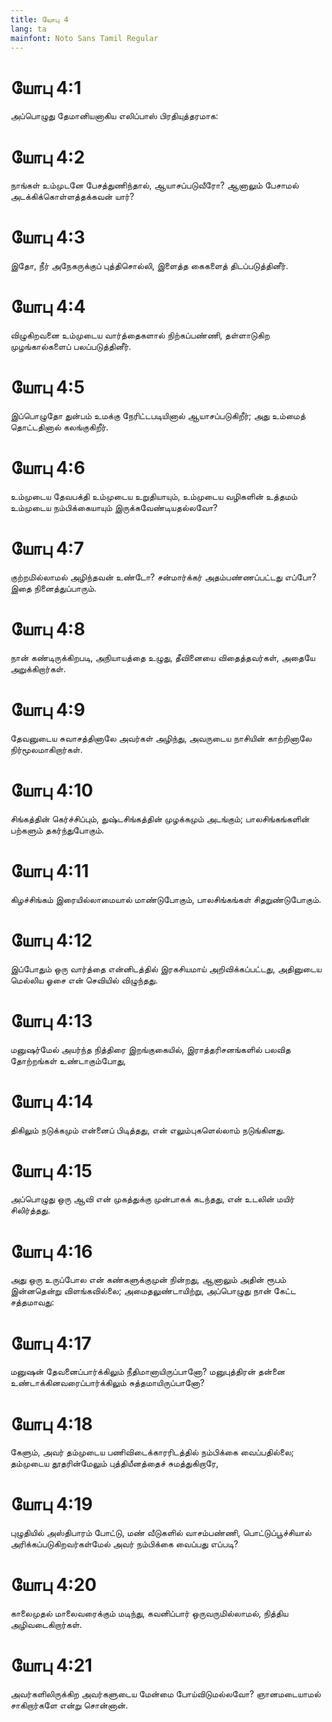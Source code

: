 ```yaml
---
title: யோபு 4
lang: ta
mainfont: Noto Sans Tamil Regular
---
```


# யோபு 4:1

அப்பொழுது தேமானியனாகிய எலிப்பாஸ் பிரதியுத்தரமாக:

# யோபு 4:2

நாங்கள் உம்முடனே பேசத்துணிந்தால், ஆயாசப்படுவீரோ? ஆனாலும் பேசாமல் அடக்கிக்கொள்ளத்தக்கவன் யார்?

# யோபு 4:3

இதோ, நீர் அநேகருக்குப் புத்திசொல்லி, இளைத்த கைகளைத் திடப்படுத்தினீர்.

# யோபு 4:4

விழுகிறவனை உம்முடைய வார்த்தைகளால் நிற்கப்பண்ணி, தள்ளாடுகிற முழங்கால்களைப் பலப்படுத்தினீர்.

# யோபு 4:5

இப்பொழுதோ துன்பம் உமக்கு நேரிட்டபடியினால் ஆயாசப்படுகிறீர்; அது உம்மைத் தொட்டதினால் கலங்குகிறீர்.

# யோபு 4:6

உம்முடைய தேவபக்தி உம்முடைய உறுதியாயும், உம்முடைய வழிகளின் உத்தமம் உம்முடைய நம்பிக்கையாயும் இருக்கவேண்டியதல்லவோ?

# யோபு 4:7

குற்றமில்லாமல் அழிந்தவன் உண்டோ? சன்மார்க்கர் அதம்பண்ணப்பட்டது எப்போ? இதை நினைத்துப்பாரும்.

# யோபு 4:8

நான் கண்டிருக்கிறபடி, அநியாயத்தை உழுது, தீவினையை விதைத்தவர்கள், அதையே அறுக்கிறார்கள்.

# யோபு 4:9

தேவனுடைய சுவாசத்தினாலே அவர்கள் அழிந்து, அவருடைய நாசியின் காற்றினாலே நிர்மூலமாகிறார்கள்.

# யோபு 4:10

சிங்கத்தின் கெர்ச்சிப்பும், துஷ்டசிங்கத்தின் முழக்கமும் அடங்கும்; பாலசிங்கங்களின் பற்களும் தகர்ந்துபோகும்.

# யோபு 4:11

கிழச்சிங்கம் இரையில்லாமையால் மாண்டுபோகும், பாலசிங்கங்கள் சிதறுண்டுபோகும்.

# யோபு 4:12

இப்போதும் ஒரு வார்த்தை என்னிடத்தில் இரகசியமாய் அறிவிக்கப்பட்டது, அதினுடைய மெல்லிய ஓசை என் செவியில் விழுந்தது.

# யோபு 4:13

மனுஷர்மேல் அயர்ந்த நித்திரை இறங்குகையில், இராத்தரிசனங்களில் பலவித தோற்றங்கள் உண்டாகும்போது,

# யோபு 4:14

திகிலும் நடுக்கமும் என்னைப் பிடித்தது, என் எலும்புகளெல்லாம் நடுங்கினது.

# யோபு 4:15

அப்பொழுது ஒரு ஆவி என் முகத்துக்கு முன்பாகக் கடந்தது, என் உடலின் மயிர் சிலிர்த்தது.

# யோபு 4:16

அது ஒரு உருப்போல என் கண்களுக்குமுன் நின்றது, ஆனாலும் அதின் ரூபம் இன்னதென்று விளங்கவில்லை; அமைதலுண்டாயிற்று, அப்பொழுது நான் கேட்ட சத்தமாவது:

# யோபு 4:17

மனுஷன் தேவனைப்பார்க்கிலும் நீதிமானாயிருப்பானோ? மனுபுத்திரன் தன்னை உண்டாக்கினவரைப்பார்க்கிலும் சுத்தமாயிருப்பானோ?

# யோபு 4:18

கேளும், அவர் தம்முடைய பணிவிடைக்காரரிடத்தில் நம்பிக்கை வைப்பதில்லை; தம்முடைய தூதரின்மேலும் புத்தியீனத்தைச் சுமத்துகிறாரே,

# யோபு 4:19

புழுதியில் அஸ்திபாரம் போட்டு, மண் வீடுகளில் வாசம்பண்ணி, பொட்டுப்பூச்சியால் அரிக்கப்படுகிறவர்கள்மேல் அவர் நம்பிக்கை வைப்பது எப்படி?

# யோபு 4:20

காலைமுதல் மாலைவரைக்கும் மடிந்து, கவனிப்பார் ஒருவருமில்லாமல், நித்திய அழிவடைகிறார்கள்.

# யோபு 4:21

அவர்களிலிருக்கிற அவர்களுடைய மேன்மை போய்விடுமல்லவோ? ஞானமடையாமல் சாகிறார்களே என்று சொன்னான்.

